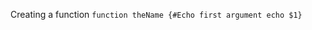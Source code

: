 Creating a function ```
          function theName {#Echo first argument
                    echo $1}  
                    ```
